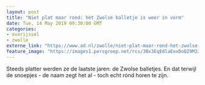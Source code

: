 ```yaml
---
layout: post
title: "Niet plat maar rond: het Zwolse balletje is weer in vorm"
date: Tue, 14 May 2019 09:30:00 GMT
categories: 
- overijssel 
- zwolle 
externe_link: "https://www.ad.nl/zwolle/niet-plat-maar-rond-het-zwolse-balletje-is-weer-in-vorm~a1574084/"
feature_image: "https://images1.persgroep.net/rcs/3Bx3EqEdlaEoxDoQZ9M2zRYOL-U/diocontent/148228512/_fitwidth/400/?appId=21791a8992982cd8da851550a453bd7f&quality=0.7"
---
```


Steeds platter werden ze de laatste jaren: de Zwolse balletjes. En dat terwijl de snoepjes - de naam zegt het al - toch echt rónd horen te zijn.
